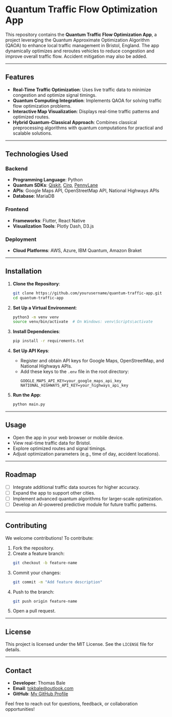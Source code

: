 # Quantum Traffic Flow Optimization App

This repository contains the **Quantum Traffic Flow Optimization App**, a project leveraging the Quantum Approximate Optimization Algorithm (QAOA) to enhance local traffic management in Bristol, England. The app dynamically optimizes and reroutes vehicles to reduce congestion and improve overall traffic flow. Accident mitigation may also be added.

---

## Features

- **Real-Time Traffic Optimization**: Uses live traffic data to minimize congestion and optimize signal timings.
- **Quantum Computing Integration**: Implements QAOA for solving traffic flow optimization problems.
- **Interactive Map Visualization**: Displays real-time traffic patterns and optimized routes.
- **Hybrid Quantum-Classical Approach**: Combines classical preprocessing algorithms with quantum computations for practical and scalable solutions.

---

## Technologies Used

### Backend
- **Programming Language**: Python
- **Quantum SDKs**: [Qiskit](https://qiskit.org/), [Cirq](https://quantumai.google/cirq), [PennyLane](https://pennylane.ai/)
- **APIs**: Google Maps API, OpenStreetMap API, National Highways APIs
- **Database**: MariaDB

### Frontend
- **Frameworks**: Flutter, React Native
- **Visualization Tools**: Plotly Dash, D3.js

### Deployment
- **Cloud Platforms**: AWS, Azure, IBM Quantum, Amazon Braket

---

## Installation

1. **Clone the Repository**:
   ```bash
   git clone https://github.com/yourusername/quantum-traffic-app.git
   cd quantum-traffic-app
   ```

2. **Set Up a Virtual Environment**:
   ```bash
   python3 -m venv venv
   source venv/bin/activate  # On Windows: venv\Scripts\activate
   ```

3. **Install Dependencies**:
   ```bash
   pip install -r requirements.txt
   ```

4. **Set Up API Keys**:
    - Register and obtain API keys for Google Maps, OpenStreetMap, and National Highways APIs.
    - Add these keys to the `.env` file in the root directory:
      ```env
      GOOGLE_MAPS_API_KEY=your_google_maps_api_key
      NATIONAL_HIGHWAYS_API_KEY=your_highways_api_key
      ```

5. **Run the App**:
   ```bash
   python main.py
   ```

---

## Usage

- Open the app in your web browser or mobile device.
- View real-time traffic data for Bristol.
- Explore optimized routes and signal timings.
- Adjust optimization parameters (e.g., time of day, accident locations).

---

## Roadmap

- [ ] Integrate additional traffic data sources for higher accuracy.
- [ ] Expand the app to support other cities.
- [ ] Implement advanced quantum algorithms for larger-scale optimization.
- [ ] Develop an AI-powered predictive module for future traffic patterns.

---

## Contributing

We welcome contributions! To contribute:

1. Fork the repository.
2. Create a feature branch:
   ```bash
   git checkout -b feature-name
   ```
3. Commit your changes:
   ```bash
   git commit -m "Add feature description"
   ```
4. Push to the branch:
   ```bash
   git push origin feature-name
   ```
5. Open a pull request.

---

## License

This project is licensed under the MIT License. See the `LICENSE` file for details.

---

## Contact

- **Developer**: Thomas Bale
- **Email**: tokbale@outlook.com
- **GitHub**: [My GitHub Profile](https://github.com/TumCucTom)

Feel free to reach out for questions, feedback, or collaboration opportunities!
